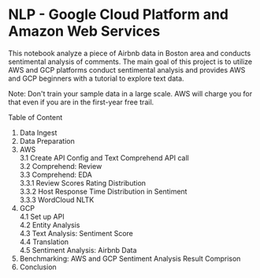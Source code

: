 # NLP - Google Cloud Platform and Amazon Web Services



This notebook analyze a piece of Airbnb data in Boston area and conducts sentimental analysis of comments. The main goal of this project is to utilize AWS and GCP platforms conduct sentimental analysis and provides AWS and GCP beginners with a tutorial to explore text data. 

Note: Don't train your sample data in a large scale. AWS will charge you for that even if you are in the first-year free trail.
 
Table of Content

1. Data Ingest
2. Data Preparation
3. AWS
  <br>3.1 Create API Config and Text Comprehend API call
  <br>3.2 Comprehend: Review
  <br>3.3 Comprehend: EDA
    <br>3.3.1 Review Scores Rating Distribution
    <br>3.3.2 Host Response Time Distribution in Sentiment
    <br>3.3.3 WordCloud NLTK
4. GCP
  <br>4.1 Set up API
  <br>4.2 Entity Analysis
  <br>4.3 Text Analysis: Sentiment Score
  <br>4.4 Translation
  <br>4.5 Sentiment Analysis: Airbnb Data
5. Benchmarking: AWS and GCP Sentiment Analysis Result Comprison
6. Conclusion
